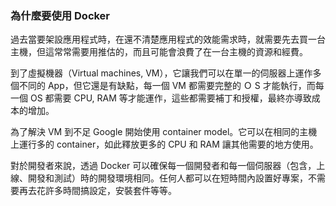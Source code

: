 ### 為什麼要使用 Docker 

過去當要架設應用程式時，在還不清楚應用程式的效能需求時，就需要先去買一台主機，但這常常需要用推估的，而且可能會浪費了在一台主機的資源和經費。

到了虛擬機器（Virtual machines, VM），它讓我們可以在單一的伺服器上運作多個不同的 App，但它還是有缺點，每一個 VM 都需要完整的 Ｏ S 才能執行，而每一個 OS 都需要 CPU, RAM 等才能運作，這些都需要補丁和授權，最終亦導致成本的增加。

為了解決 VM 到不足 Google 開始使用 container model。它可以在相同的主機上運行多的 container，如此釋放更多的 CPU 和 RAM 讓其他需要的地方使用。

對於開發者來說，透過 Docker 可以確保每一個開發者和每一個伺服器（包含，上線、開發和測試）時的開發環境相同。任何人都可以在短時間內設置好專案，不需要再去花許多時間搞設定，安裝套件等等。
